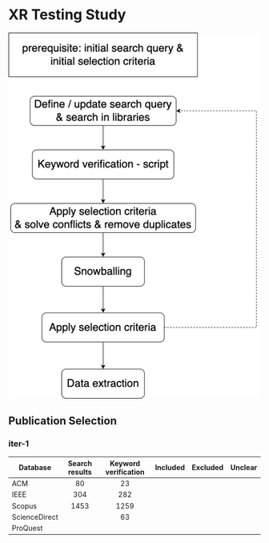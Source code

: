 # XR Testing Study

![Image](./flowchart.png)

## Publication Selection

### iter-1

| Database      | Search results | Keyword verification | Included | Excluded | Unclear |
| ------------- | :------------: | :------------------: | :------: | :------: | :-----: |
| ACM           |       80       |          23          |          |          |         |
| IEEE          |      304       |         282          |          |          |         |
| Scopus        |      1453      |         1259         |          |          |         |
| ScienceDirect |                |          63          |          |          |         |
| ProQuest      |                |                      |          |          |         |

